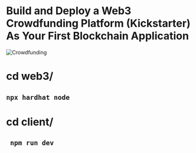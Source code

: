# Build and Deploy a Web3 Crowdfunding Platform (Kickstarter) As Your First Blockchain Application
![Crowdfunding](https://i.ibb.co/k6pj0Qt/htum-6.png)


# cd web3/
## ```npx hardhat node```
# cd client/
## ``` npm run dev```
